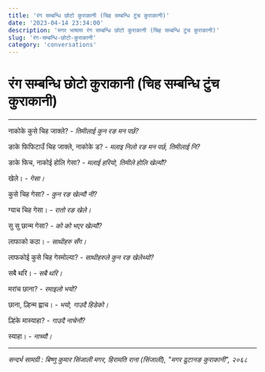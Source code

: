 ```yaml
---
title: 'रंग सम्बन्धि छोटो कुराकानी (चिह सम्बन्धि टुंच कुराकानी)'
date: '2023-04-14 23:34:00'
description: 'मगर भाषामा रंग सम्बन्धि छोटो कुराकानी (चिह सम्बन्धि टुंच कुराकानी)'
slug: 'रंग-सम्बन्धि-छोटो-कुराकानी'
category: 'conversations'
---
```


# रंग सम्बन्धि छोटो कुराकानी (चिह सम्बन्धि टुंच कुराकानी)
---
<div class='row'>
    <div class='col-md-6'>
        <p  class="rounded-start-pill shadow-sm bg-secondary-subtle p-2 me-3">नाकोके कुसे चिह जाक्ले? - <em>तिमीलाई कुन रङ मन पर्छ?</em></p>
        <p  class="rounded-end-pill shadow-sm bg-secondary-subtle p-2 ms-3">ङाके फिफिटाउँ चिह जाक्ले, नाकोके ड? - <em>मलाइ निलो रङ मन पर्छ, तिमीलाई नि?</em></p>
        <p  class="rounded-start-pill shadow-sm bg-secondary-subtle p-2 me-3">ङाके फिच, नाकोई होलि गेसा? - <em>मलाई हरियो,  तिमीले होलि खेल्यौ?</em></p>
        <p  class="rounded-end-pill shadow-sm bg-secondary-subtle p-2 ms-3">खेले। - <em>गेसा।</em></p>
        <p  class="rounded-start-pill shadow-sm bg-secondary-subtle p-2 me-3">कुसे चिह गेसा? - <em>कुन रङ खेल्यौ नी?</em></p>
        <p  class="rounded-end-pill shadow-sm bg-secondary-subtle p-2 ms-3">ग्याच चिह गेसा। - <em>रातो रङ खेले।</em></p>
        <p  class="rounded-start-pill shadow-sm bg-secondary-subtle p-2 me-3">सु सु छान्म गेसा? - <em>को को भएर खेल्यौ?</em></p>
        <p  class="rounded-end-pill shadow-sm bg-secondary-subtle p-2 ms-3">लाफाको कठा। - <em>साथीहरु सँग।</em></p>
        <p  class="rounded-start-pill shadow-sm bg-secondary-subtle p-2 me-3">लाफकोई  कुसे चिह गेस्मोल्या? - <em>साथीहरुले कुन रङ खेलेथ्यो?</em></p>
        <p  class="rounded-end-pill shadow-sm bg-secondary-subtle p-2 ms-3">सबै थरि। - <em>सबै थरि।</em></p>
        <p  class="rounded-start-pill shadow-sm bg-secondary-subtle p-2 me-3">मरांच छाना? - <em>रमाइलो भयो?</em></p>
        <p  class="rounded-end-pill shadow-sm bg-secondary-subtle p-2 ms-3">छाना, ल्हिन्म ह्वाच। - <em>भयो, गाउदै हिडेको।</em></p>
        <p  class="rounded-start-pill shadow-sm bg-secondary-subtle p-2 me-3">ल्हिंके मास्याहा? - <em>गाउदै नाचेनौ?</em></p>
        <p  class="rounded-end-pill shadow-sm bg-secondary-subtle p-2 ms-3">स्याहा। - <em>नाच्यौ।</em></p>
    </div>
</div>

---
*सन्दर्भ सामग्री  : बिष्णु कुमार सिंजाली मगर, हिरामति राना (सिंजाली),  "मगर  ढुटानङ कुराकानी", २०६८* 